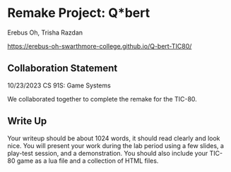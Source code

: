 # Remake Project: Q*bert
Erebus Oh, Trisha Razdan

https://erebus-oh-swarthmore-college.github.io/Q-bert-TIC80/

## Collaboration Statement
10/23/2023
CS 91S: Game Systems

We collaborated together to complete the remake for the TIC-80.

## Write Up

Your writeup should be about 1024 words, it should read clearly and
look nice. You will present your work during the lab period using a
few slides, a play-test session, and a demonstration.  You should also
include your TIC-80 game as a lua file and a collection of HTML files.
